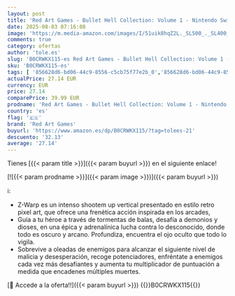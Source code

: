 ```yaml
---
layout: post
title: 'Red Art Games - Bullet Hell Collection: Volume 1 - Nintendo Switch'
date: 2025-08-03 07:16:08
image: 'https://m.media-amazon.com/images/I/51uik8hqZ2L._SL500_._SL400_.jpg'
comments: true
category: ofertas
author: 'tole.es'
slug: 'B0CRWKX115-es Red Art Games - Bullet Hell Collection: Volume 1 -...'
sku: 'B0CRWKX115-es'
tags: [ '856628d6-bd06-44c9-8556-c5cb75f77e2b_0','856628d6-bd06-44c9-8556-c5cb75f77e2b_2201','856628d6-bd06-44c9-8556-c5cb75f77e2b_3601','856628d6-bd06-44c9-8556-c5cb75f77e2b_401','856628d6-bd06-44c9-8556-c5cb75f77e2b_9501','Arborist Merchandising Root','Hardware y juegos para Nintendo Switch','Juegos para Nintendo Switch','Outlet Videojuegos','Preventa de Videojuegos','Self Service','Special Features Stores','Tienda de consolas y videojuegos infantiles','Videojuegos','Videojuegos más esperados','nintendo','red art games','🇪🇸', ]
actualPrice: 27.14 EUR
currency: EUR
price: 27.14
comparePrice: 39.99 EUR
prodname: 'Red Art Games - Bullet Hell Collection: Volume 1 - Nintendo Switch'
country: 'es'
flag: '🇪🇸'
brand: 'Red Art Games'
buyurl: 'https://www.amazon.es/dp/B0CRWKX115/?tag=tolees-21'
descuento: '32.13'
average: '27.14'
---
```


Tienes [{{< param title >}}]({{< param buyurl >}}) en el siguiente enlace!

[![{{< param prodname >}}]({{< param image >}})]({{< param buyurl >}})

ℹ️:

- Z-Warp es un intenso shootem up vertical presentado en estilo retro pixel art, que ofrece una frenética acción inspirada en los arcades,
- Guía a tu héroe a través de tormentas de balas, desafía a demonios y dioses, en una épica y adrenalínica lucha contra lo desconocido, donde todo es oscuro y arcano. Profundiza, encuentra el ojo oculto que todo lo vigila.
- Sobrevive a oleadas de enemigos para alcanzar el siguiente nivel de malicia y desesperación, recoge potenciadores, enfréntate a enemigos cada vez más desafiantes y aumenta tu multiplicador de puntuación a medida que encadenes múltiples muertes.

[🛒 Accede a la oferta!!]({{< param buyurl >}})
{{<world>}}B0CRWKX115{{</world>}}
